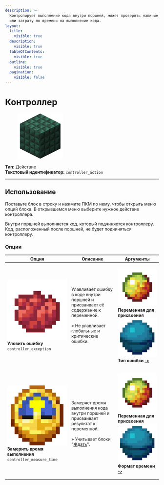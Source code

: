 ```yaml
---
description: >-
  Контролирует выполнение кода внутри поршней, может проверять наличие ошибки
  или затрату по времени на выполнение кода.
layout:
  title:
    visible: true
  description:
    visible: true
  tableOfContents:
    visible: true
  outline:
    visible: true
  pagination:
    visible: false
---
```


# Контроллер

<figure><img src="../../../.gitbook/assets/dark_prismarine.png" alt="" width="150"><figcaption></figcaption></figure>

**Тип:** Действие\
**Текстовый идентификатор:** `controller_action`

***

## Использование

Поставьте блок в строку и нажмите ПКМ по нему, чтобы открыть меню опций блока. В открывшемся меню выберите нужное действие контроллера.

Внутри поршней выполняется код, который подчиняется контроллеру. Код, расположенный после поршней, не будет подчиняться контроллеру.

### Опции

| Опция                                                                                                                                                            | Описание                                                                                                                                                                        | Аргументы                                                                                                                                                                                                                                                                                                                                                                                                       |
| ---------------------------------------------------------------------------------------------------------------------------------------------------------------- | ------------------------------------------------------------------------------------------------------------------------------------------------------------------------------- | --------------------------------------------------------------------------------------------------------------------------------------------------------------------------------------------------------------------------------------------------------------------------------------------------------------------------------------------------------------------------------------------------------------- |
| <p><img src="../../../.gitbook/assets/red_dye.png" alt="" data-size="line"> <strong>Уловить ошибку</strong><br><code>controller_exception</code></p>             | <p>Улавливает ошибку в коде внутри поршней и присваивает её содержание к переменной.<br><br>» Не улавливает глобальные и критические ошибки.</p>                                | <p><a href="../arguments/variable/"><img src="../../../.gitbook/assets/magma_cream.png" alt="" data-size="line"></a> <strong>Переменная для присвоения</strong><br><a href="../arguments/enum.md"><img src="../../../.gitbook/assets/heart_of_the_sea.png" alt="" data-size="line"></a> <strong>Тип ошибки</strong> <a data-footnote-ref href="#user-content-fn-1"><strong><code>-></code></strong></a></p>     |
| <p><img src="../../../.gitbook/assets/clock.png" alt="" data-size="line"> <strong>Замерить время выполнения</strong><br><code>controller_measure_time</code></p> | <p>Замеряет время выполнения кода внутри поршней и присваивает результат к переменной.<br><br>» Учитывает блоки "<a data-footnote-ref href="#user-content-fn-2">Ждать</a>".</p> | <p><a href="../arguments/variable/"><img src="../../../.gitbook/assets/magma_cream.png" alt="" data-size="line"></a> <strong>Переменная для присвоения</strong><br><a href="../arguments/enum.md"><img src="../../../.gitbook/assets/heart_of_the_sea.png" alt="" data-size="line"></a> <strong>Формат времени</strong> <a data-footnote-ref href="#user-content-fn-3"><strong><code>-></code></strong></a></p> |

[^1]: * Предупреждение
    * Ошибка

[^2]: Опция **Ждать** в блоке [**Контроль действий**](control.md).

[^3]: * Наносекунды
    * Микросекунды
    * Миллисекунды
